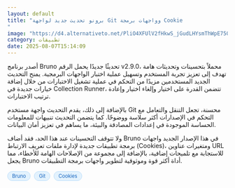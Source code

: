 ```yaml
---
layout: default
title: "برونو تحديث جديد لواجهة Git وواجهات برمجة Cookie
"
image: "https://d4.alternativeto.net/PliO4XFUlV2fHkwS_jGudLHYsmThWpE750GsGRK_ni8/rs:fill:1520:760:0/g:ce:0:0/YWJzOi8vZGlzdC9jb250ZW50LzE3NTQ1Nzk2NDk1NTMucG5n.png"
category: تطبيقات
date: 2025-08-07T15:14:09
---
```


أصدر برنامج Bruno تحديثًا جديدًا يحمل الرقم v2.9.0، محملاً بتحسينات وتحديثات هامة تهدف إلى تعزيز تجربة المستخدم وتسهيل عملية اختبار الواجهات البرمجية. يمنح التحديث الجديد المستخدمين مزيدًا من التحكم في عملية تشغيل الاختبارات من خلال إضافة خيارات جديدة في Collection Runner، تتضمن القدرة على اختيار وإلغاء اختيار وإعادة ترتيب الاختبارات.

بالإضافة إلى ذلك، يقدم التحديث واجهة مستخدم Git محسنة، تجعل التنقل والتعامل مع التحكم في الإصدارات أكثر سلاسة ووضوحًا. كما يتضمن التحديث تنبيهات للمعلومات الحساسة الموجودة في إعدادات المصادقة والبيئة، ما يساهم في تعزيز أمان البيانات.

ولا تتوقف التحسينات عند هذا الحد، فقد أضاف Bruno في هذا الإصدار الجديد واجهات برمجة تطبيقات جديدة لإدارة ملفات تعريف الارتباط (Cookies)، ومتغيرات عناوين URL للاستجابة مع تلميحات إضافية، بالإضافة إلى مجموعة من الإصلاحات الهامة للأخطاء، مما يجعل Bruno أداة أكثر قوة وموثوقية لتطوير واجهات برمجة التطبيقات.

<div style="margin-top:2px; margin-bottom:2px;"><a href="https://bidjadraft.github.io/?query=Bruno" style="background:#e3f2fd; color:#1565c0; font-size:80%; border-radius:12px; padding:3px 10px; margin:2px 4px 2px 0; display:inline-block; border:1px solid #bbdefb; text-decoration:none;">Bruno</a> <a href="https://bidjadraft.github.io/?query=Git" style="background:#e3f2fd; color:#1565c0; font-size:80%; border-radius:12px; padding:3px 10px; margin:2px 4px 2px 0; display:inline-block; border:1px solid #bbdefb; text-decoration:none;">Git</a> <a href="https://bidjadraft.github.io/?query=Cookies" style="background:#e3f2fd; color:#1565c0; font-size:80%; border-radius:12px; padding:3px 10px; margin:2px 4px 2px 0; display:inline-block; border:1px solid #bbdefb; text-decoration:none;">Cookies</a></div><br><br>
